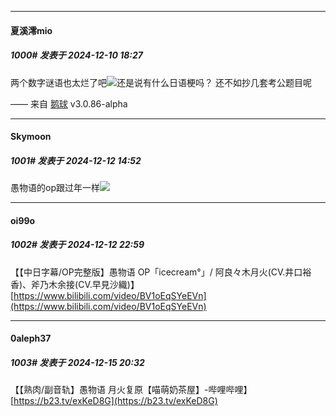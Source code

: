 ﻿
*****

####  夏溪澪mio  
##### 1000#       发表于 2024-12-10 18:27

两个数字谜语也太烂了吧<img src="https://static.saraba1st.com/image/smiley/face2017/067.png" referrerpolicy="no-referrer">还是说有什么日语梗吗？
还不如抄几套考公题目呢

—— 来自 [鹅球](https://www.pgyer.com/xfPejhuq) v3.0.86-alpha


*****

####  Skymoon  
##### 1001#       发表于 2024-12-12 14:52

愚物语的op跟过年一样<img src="https://static.saraba1st.com/image/smiley/face2017/072.png" referrerpolicy="no-referrer">


*****

####  oi99o  
##### 1002#       发表于 2024-12-12 22:59

【【中日字幕/OP完整版】愚物语 OP「icecream°」/ 阿良々木月火(CV.井口裕香)、斧乃木余接(CV.早見沙織)】 [https://www.bilibili.com/video/BV1oEqSYeEVn](https://www.bilibili.com/video/BV1oEqSYeEVn)


*****

####  0aleph37  
##### 1003#       发表于 2024-12-15 20:32

【【熟肉/副音轨】愚物语 月火复原【喵萌奶茶屋】-哔哩哔哩】 [https://b23.tv/exKeD8G](https://b23.tv/exKeD8G)

